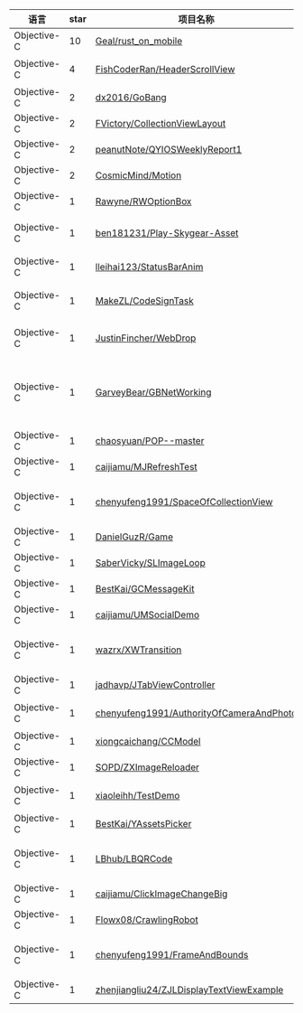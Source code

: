 语言|star|项目名称|描述
---|---|---|---
Objective-C|10|[Geal/rust_on_mobile](https://github.com/Geal/rust_on_mobile)| 
Objective-C|4|[FishCoderRan/HeaderScrollView](https://github.com/FishCoderRan/HeaderScrollView)|简单易用的头部UIScrollView！
Objective-C|2|[dx2016/GoBang](https://github.com/dx2016/GoBang)|go bang
Objective-C|2|[FVictory/CollectionViewLayout](https://github.com/FVictory/CollectionViewLayout)| 
Objective-C|2|[peanutNote/QYIOSWeeklyReport1](https://github.com/peanutNote/QYIOSWeeklyReport1)| 
Objective-C|2|[CosmicMind/Motion](https://github.com/CosmicMind/Motion)|Animation.
Objective-C|1|[Rawyne/RWOptionBox](https://github.com/Rawyne/RWOptionBox)|RWOptionBox
Objective-C|1|[ben181231/Play-Skygear-Asset](https://github.com/ben181231/Play-Skygear-Asset)|A Sample project for Skygear Asset Upload
Objective-C|1|[lleihai123/StatusBarAnim](https://github.com/lleihai123/StatusBarAnim)|lh状态栏隐藏与显示动画
Objective-C|1|[MakeZL/CodeSignTask](https://github.com/MakeZL/CodeSignTask)|View the signature structure of app. from codesign
Objective-C|1|[JustinFincher/WebDrop](https://github.com/JustinFincher/WebDrop)|share your Mac's current chrome tab via airdrop
Objective-C|1|[GarveyBear/GBNetWorking](https://github.com/GarveyBear/GBNetWorking)|基于AFNetworking3.0，将调取网络封装值block中，便于用户回调查看。
Objective-C|1|[chaosyuan/POP--master](https://github.com/chaosyuan/POP--master)| 
Objective-C|1|[caijiamu/MJRefreshTest](https://github.com/caijiamu/MJRefreshTest)| 
Objective-C|1|[chenyufeng1991/SpaceOfCollectionView](https://github.com/chenyufeng1991/SpaceOfCollectionView)|如何设置CollectionView中cell之间的间距详解
Objective-C|1|[DanielGuzR/Game](https://github.com/DanielGuzR/Game)| 
Objective-C|1|[SaberVicky/SLImageLoop](https://github.com/SaberVicky/SLImageLoop)| 
Objective-C|1|[BestKai/GCMessageKit](https://github.com/BestKai/GCMessageKit)|仿微信，聊天界面，
Objective-C|1|[caijiamu/UMSocialDemo](https://github.com/caijiamu/UMSocialDemo)| 
Objective-C|1|[wazrx/XWTransition](https://github.com/wazrx/XWTransition)|几句代码快速集成自定义转场效果+ 全手势驱动
Objective-C|1|[jadhavp/JTabViewController](https://github.com/jadhavp/JTabViewController)| 
Objective-C|1|[chenyufeng1991/AuthorityOfCameraAndPhoto](https://github.com/chenyufeng1991/AuthorityOfCameraAndPhoto)|优化相机相册第一次授权时的用户体验。
Objective-C|1|[xiongcaichang/CCModel](https://github.com/xiongcaichang/CCModel)|字典转模型 自动缓存
Objective-C|1|[SOPD/ZXImageReloader](https://github.com/SOPD/ZXImageReloader)| 
Objective-C|1|[xiaoleihh/TestDemo](https://github.com/xiaoleihh/TestDemo)|storyboard设置0.5像素高度
Objective-C|1|[BestKai/YAssetsPicker](https://github.com/BestKai/YAssetsPicker)|仿微信图片选择
Objective-C|1|[LBhub/LBQRCode](https://github.com/LBhub/LBQRCode)|原生二维码生成 扫描，非常轻量 使用简单
Objective-C|1|[caijiamu/ClickImageChangeBig](https://github.com/caijiamu/ClickImageChangeBig)| 
Objective-C|1|[Flowx08/CrawlingRobot](https://github.com/Flowx08/CrawlingRobot)|Raspberry Pi crawling robot
Objective-C|1|[chenyufeng1991/FrameAndBounds](https://github.com/chenyufeng1991/FrameAndBounds)|区别iOS开发中的frame和bounds的区别
Objective-C|1|[zhenjiangliu24/ZJLDisplayTextViewExample](https://github.com/zhenjiangliu24/ZJLDisplayTextViewExample)| 
